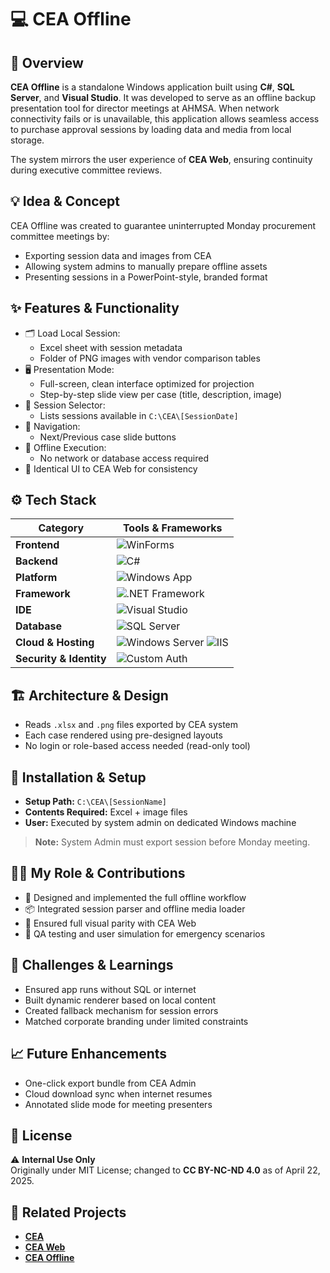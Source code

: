 # 💻 CEA Offline

## 🧭 Overview
**CEA Offline** is a standalone Windows application built using **C#**, **SQL Server**, and **Visual Studio**. It was developed to serve as an offline backup presentation tool for director meetings at AHMSA. When network connectivity fails or is unavailable, this application allows seamless access to purchase approval sessions by loading data and media from local storage.

The system mirrors the user experience of **CEA Web**, ensuring continuity during executive committee reviews.

## 💡 Idea & Concept
CEA Offline was created to guarantee uninterrupted Monday procurement committee meetings by:
- Exporting session data and images from CEA
- Allowing system admins to manually prepare offline assets
- Presenting sessions in a PowerPoint-style, branded format

## ✨ Features & Functionality
- 🗂 Load Local Session:
  - Excel sheet with session metadata
  - Folder of PNG images with vendor comparison tables
- 🖥 Presentation Mode:
  - Full-screen, clean interface optimized for projection
  - Step-by-step slide view per case (title, description, image)
- 🧭 Session Selector:
  - Lists sessions available in `C:\CEA\[SessionDate]`
- 🔄 Navigation:
  - Next/Previous case slide buttons
- 💾 Offline Execution:
  - No network or database access required
- 🎯 Identical UI to CEA Web for consistency

## ⚙️ Tech Stack
| Category                | Tools & Frameworks |
|-------------------------|--------------------|
| **Frontend**            | ![WinForms](https://img.shields.io/badge/WinForms-512BD4?logo=.net&logoColor=white&style=for-the-badge) |
| **Backend**             | ![C#](https://img.shields.io/badge/C%23-239120?logo=c-sharp&logoColor=white&style=for-the-badge) |
| **Platform**            | ![Windows App](https://img.shields.io/badge/Windows%20App-0078D4?logo=windows&logoColor=white&style=for-the-badge) |
| **Framework**           | ![.NET Framework](https://img.shields.io/badge/.NET%20Framework-512BD4?logo=.net&logoColor=white&style=for-the-badge) |
| **IDE**                 | ![Visual Studio](https://img.shields.io/badge/Visual%20Studio-5C2D91?logo=visualstudio&logoColor=white&style=for-the-badge) |
| **Database**            | ![SQL Server](https://img.shields.io/badge/SQL%20Server-CC2927?logo=microsoft-sql-server&logoColor=white&style=for-the-badge) |
| **Cloud & Hosting** | ![Windows Server](https://img.shields.io/badge/Windows%20Server-0078D4?logo=windows&logoColor=white&style=for-the-badge) ![IIS](https://img.shields.io/badge/IIS-0078D7?logo=microsoft&logoColor=white&style=for-the-badge) |
| **Security & Identity** | ![Custom Auth](https://img.shields.io/badge/Custom%20Auth-000000?style=for-the-badge&logo=key&logoColor=white) |

## 🏗 Architecture & Design
- Reads `.xlsx` and `.png` files exported by CEA system
- Each case rendered using pre-designed layouts
- No login or role-based access needed (read-only tool)

## 🚀 Installation & Setup
- **Setup Path:** `C:\CEA\[SessionName]`
- **Contents Required:** Excel + image files
- **User:** Executed by system admin on dedicated Windows machine

> **Note:** System Admin must export session before Monday meeting.

## 🧑‍💻 My Role & Contributions
- 💼 Designed and implemented the full offline workflow
- 📦 Integrated session parser and offline media loader
- 🎯 Ensured full visual parity with CEA Web
- 🧪 QA testing and user simulation for emergency scenarios

## 🧗 Challenges & Learnings
- Ensured app runs without SQL or internet
- Built dynamic renderer based on local content
- Created fallback mechanism for session errors
- Matched corporate branding under limited constraints

## 📈 Future Enhancements
- One-click export bundle from CEA Admin
- Cloud download sync when internet resumes
- Annotated slide mode for meeting presenters

## 🪪 License
⚠️ **Internal Use Only**  
Originally under MIT License; changed to **CC BY-NC-ND 4.0** as of April 22, 2025.

## 🔗 Related Projects
- **[CEA](https://github.com/HermiloOrtega/CEA)**
- **[CEA Web](https://github.com/HermiloOrtega/CEA-Web)**
- **[CEA Offline](https://github.com/HermiloOrtega/CEA-Offline)**
